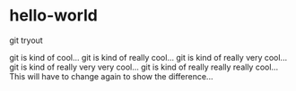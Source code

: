 # hello-world
git tryout

git is kind of cool...
git is kind of really cool...
git is kind of really very cool...
git is kind of really very very cool...
git is kind of really really really cool...
This will have to change again to show the difference...